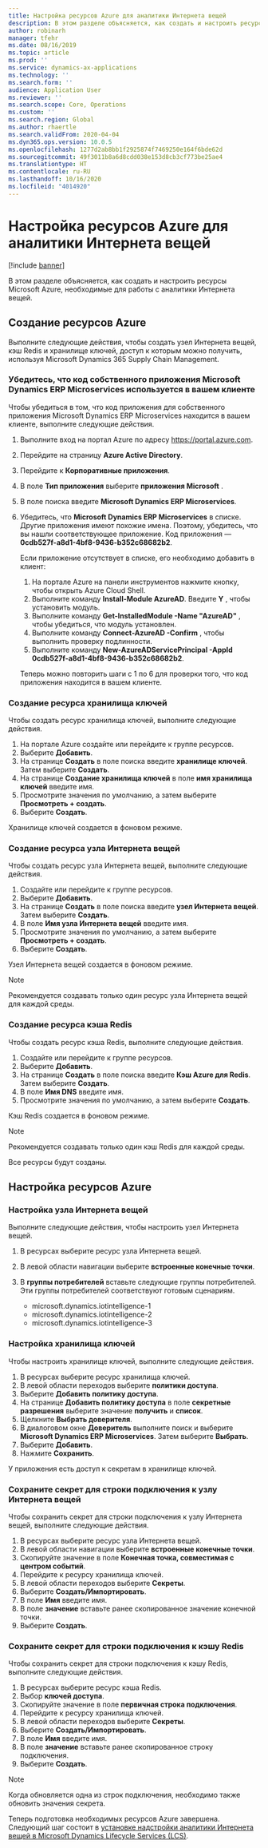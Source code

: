 ```yaml
---
title: Настройка ресурсов Azure для аналитики Интернета вещей
description: В этом разделе объясняется, как создать и настроить ресурсы Microsoft Azure, необходимые для работы с аналитики Интернета вещей.
author: robinarh
manager: tfehr
ms.date: 08/16/2019
ms.topic: article
ms.prod: ''
ms.service: dynamics-ax-applications
ms.technology: ''
ms.search.form: ''
audience: Application User
ms.reviewer: ''
ms.search.scope: Core, Operations
ms.custom: ''
ms.search.region: Global
ms.author: rhaertle
ms.search.validFrom: 2020-04-04
ms.dyn365.ops.version: 10.0.5
ms.openlocfilehash: 1277d2ab8bb1f2925874f7469250e164f6bde62d
ms.sourcegitcommit: 49f3011b8a6d8cdd038e153d8cb3cf773be25ae4
ms.translationtype: HT
ms.contentlocale: ru-RU
ms.lasthandoff: 10/16/2020
ms.locfileid: "4014920"
---
```

# <a name="set-up-azure-resources-for-iot-intelligence"></a>Настройка ресурсов Azure для аналитики Интернета вещей

[!include [banner](../../includes/banner.md)]

В этом разделе объясняется, как создать и настроить ресурсы Microsoft Azure, необходимые для работы с аналитики Интернета вещей.

## <a name="create-azure-resources"></a>Создание ресурсов Azure

Выполните следующие действия, чтобы создать узел Интернета вещей, кэш Redis и хранилище ключей, доступ к которым можно получить, используя Microsoft Dynamics 365 Supply Chain Management.

### <a name="verify-that-the-microsoft-dynamics-erp-microservices-first-party-app-id-is-in-your-tenant"></a>Убедитесь, что код собственного приложения Microsoft Dynamics ERP Microservices используется в вашем клиенте

Чтобы убедиться в том, что код приложения для собственного приложения Microsoft Dynamics ERP Microservices находится в вашем клиенте, выполните следующие действия.

1. Выполните вход на портал Azure по адресу <https://portal.azure.com>.
2. Перейдите на страницу **Azure Active Directory**.
3. Перейдите к **Корпоративные приложения**.
4. В поле **Тип приложения** выберите **приложения Microsoft** .
5. В поле поиска введите **Microsoft Dynamics ERP Microservices**.
6. Убедитесь, что **Microsoft Dynamics ERP Microservices** в списке. Другие приложения имеют похожие имена. Поэтому, убедитесь, что вы нашли соответствующее приложение. Код приложения — **0cdb527f-a8d1-4bf8-9436-b352c68682b2**.

    Если приложение отсутствует в списке, его необходимо добавить в клиент:

    1. На портале Azure на панели инструментов нажмите кнопку, чтобы открыть Azure Cloud Shell.
    2. Выполните команду **Install-Module AzureAD**. Введите **Y** , чтобы установить модуль.
    3. Выполните команду **Get-InstalledModule -Name "AzureAD"** , чтобы убедиться, что модуль установлен.
    4. Выполните команду **Connect-AzureAD -Confirm** , чтобы выполнить проверку подлинности.
    5. Выполните команду **New-AzureADServicePrincipal -AppId 0cdb527f-a8d1-4bf8-9436-b352c68682b2**.

    Теперь можно повторить шаги с 1 по 6 для проверки того, что код приложения находится в вашем клиенте.

### <a name="create-a-key-vault-resource"></a>Создание ресурса хранилища ключей

Чтобы создать ресурс хранилища ключей, выполните следующие действия.

1. На портале Azure создайте или перейдите к группе ресурсов.
2. Выберите **Добавить**.
3. На странице **Создать** в поле поиска введите **хранилище ключей**. Затем выберите **Создать**.
4. На странице **Создание хранилища ключей** в поле **имя хранилища ключей** введите имя.
5. Просмотрите значения по умолчанию, а затем выберите **Просмотреть + создать**.
6. Выберите **Создать**.

Хранилище ключей создается в фоновом режиме.

### <a name="create-an-iot-hub-resource"></a>Создание ресурса узла Интернета вещей

Чтобы создать ресурс узла Интернета вещей, выполните следующие действия.

1. Создайте или перейдите к группе ресурсов.
2. Выберите **Добавить**.
3. На странице **Создать** в поле поиска введите **узел Интернета вещей**. Затем выберите **Создать**.
4. В поле **Имя узла Интернета вещей** введите имя.
5. Просмотрите значения по умолчанию, а затем выберите **Просмотреть + создать**.
6. Выберите **Создать**.

Узел Интернета вещей создается в фоновом режиме.

> [!NOTE]
> Рекомендуется создавать только один ресурс узла Интернета вещей для каждой среды.

### <a name="create-a-redis-cache-resource"></a>Создание ресурса кэша Redis

Чтобы создать ресурс кэша Redis, выполните следующие действия.

1. Создайте или перейдите к группе ресурсов.
2. Выберите **Добавить**.
3. На странице **Создать** в поле поиска введите **Кэш Azure для Redis**. Затем выберите **Создать**.
4. В поле **Имя DNS** введите имя.
5. Просмотрите значения по умолчанию, а затем выберите **Создать**.

Кэш Redis создается в фоновом режиме.

> [!NOTE]
> Рекомендуется создавать только один кэш Redis для каждой среды.

Все ресурсы будут созданы.

## <a name="configure-the-azure-resources"></a>Настройка ресурсов Azure

### <a name="configure-the-iot-hub"></a>Настройка узла Интернета вещей

Выполните следующие действия, чтобы настроить узел Интернета вещей.

1. В ресурсах выберите ресурс узла Интернета вещей.
2. В левой области навигации выберите **встроенные конечные точки**.
3. В **группы потребителей** вставьте следующие группы потребителей. Эти группы потребителей соответствуют готовым сценариям.

    + microsoft.dynamics.iotintelligence-1
    + microsoft.dynamics.iotintelligence-2
    + microsoft.dynamics.iotintelligence-3

### <a name="configure-the-key-vault"></a>Настройка хранилища ключей

Чтобы настроить хранилище ключей, выполните следующие действия.

1. В ресурсах выберите ресурс хранилища ключей.
2. В левой области переходов выберите **политики доступа**.
3. Выберите **Добавить политику доступа**.
4. На странице **Добавить политику доступа** в поле **секретные разрешения** выберите значение **получить** и **список**.
5. Щелкните **Выбрать доверителя**.
6. В диалоговом окне **Доверитель** выполните поиск и выберите **Microsoft Dynamics ERP Microservices**. Затем выберите **Выбрать**.
7. Выберите **Добавить**.
8. Нажмите **Сохранить**.

У приложения есть доступ к секретам в хранилище ключей.

### <a name="save-the-iot-hub-connection-string-secret"></a>Сохраните секрет для строки подключения к узлу Интернета вещей

Чтобы сохранить секрет для строки подключения к узлу Интернета вещей, выполните следующие действия.

1. В ресурсах выберите ресурс узла Интернета вещей.
2. В левой области навигации выберите **встроенные конечные точки**.
3. Скопируйте значение в поле **Конечная точка, совместимая с центром событий**.
4. Перейдите к ресурсу хранилища ключей.
5. В левой области переходов выберите **Секреты**.
6. Выберите **Создать/Импортировать**.
7. В поле **Имя** введите имя.
8. В поле **значение** вставьте ранее скопированное значение конечной точки.
9. Выберите **Создать**.

### <a name="save-the-redis-cache-connection-string-secret"></a>Сохраните секрет для строки подключения к кэшу Redis

Чтобы сохранить секрет для строки подключения к кэшу Redis, выполните следующие действия.

1. В ресурсах выберите ресурс кэша Redis.
2. Выбор **ключей доступа**.
3. Скопируйте значение в поле **первичная строка подключения**.
4. Перейдите к ресурсу хранилища ключей.
5. В левой области переходов выберите **Секреты**.
6. Выберите **Создать/Импортировать**.
7. В поле **Имя** введите имя.
8. В поле **значение** вставьте ранее скопированное строку подключения.
9. Выберите **Создать**.

> [!NOTE]
> Когда обновляется одна из строк подключения, необходимо также обновить значения секрета.

Теперь подготовка необходимых ресурсов Azure завершена. Следующий шаг состоит в [установке надстройки аналитики Интернета вещей в Microsoft Dynamics Lifecycle Services (LCS)](iot-lcs-setup.md).
